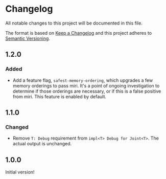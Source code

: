 # Changelog

All notable changes to this project will be documented in this file.

The format is based on [Keep a Changelog](https://keepachangelog.com/en/1.0.0/) and this project adheres to [Semantic Versioning](https://semver.org/spec/v2.0.0.html).

## 1.2.0

### Added

- Add a feature flag, `safest-memory-ordering`, which upgrades a few memory orderings to pass miri. It's a point of ongoing investigation to determine if those orderings are necessary, or if this is a false positive from miri. This feature is enabled by default.

## 1.1.0

### Changed

- Remove `T: Debug` requirement from `impl<T> Debug for Joint<T>`. The actual output is unchanged.

## 1.0.0

Initial version!
